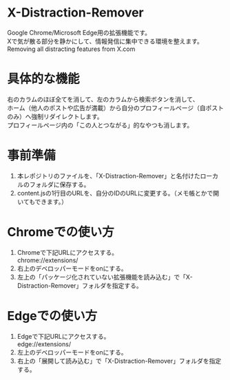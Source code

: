 # X-Distraction-Remover
Google Chrome/Microsoft Edge用の拡張機能です。<br>
Xで気が散る部分を静かにして、情報発信に集中できる環境を整えます。<br>
Removing all distracting features from X.com

# 具体的な機能
右のカラムのほぼ全てを消して、左のカラムから検索ボタンを消して、<br>
ホーム（他人のポストや広告が満載）から自分のプロフィールページ（自ポストのみ）へ強制リダイレクトします。<br>
プロフィールページ内の「この人とつながる」的なやつも消します。

# 事前準備
1. 本レポジトリのファイルを、「X-Distraction-Remover」と名付けたローカルのフォルダに保存する。
2. content.jsの1行目のURLを、自分のIDのURLに変更する。（メモ帳とかで開いてもできます。）

# Chromeでの使い方
1. Chromeで下記URLにアクセスする。<br>
chrome://extensions/<br>
3. 右上のデベロッパーモードをonにする。
4. 左上の「パッケージ化されていない拡張機能を読み込む」で「X-Distraction-Remover」フォルダを指定する。

# Edgeでの使い方
1. Edgeで下記URLにアクセスする。<br>
edge://extensions/
3. 左上のデベロッパーモードをonにする。
4. 右上の「展開して読み込む」で「X-Distraction-Remover」フォルダを指定する。
